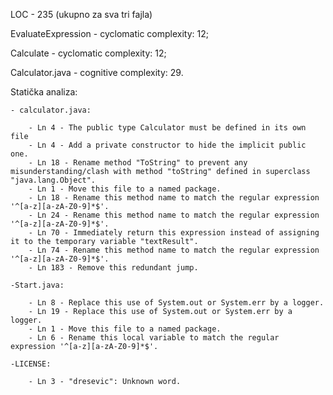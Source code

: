 LOC - 235 (ukupno za sva tri fajla)

EvaluateExpression - cyclomatic complexity: 12;

Calculate - cyclomatic complexity: 12;

Calculator.java - cognitive complexity: 29.


Statička analiza:

	- calculator.java:

		- Ln 4 - The public type Calculator must be defined in its own file
		- Ln 4 - Add a private constructor to hide the implicit public one.	
		- Ln 18 - Rename method "ToString" to prevent any misunderstanding/clash with method "toString" defined in superclass "java.lang.Object".
		- Ln 1 - Move this file to a named package.
		- Ln 18 - Rename this method name to match the regular expression '^[a-z][a-zA-Z0-9]*$'.
		- Ln 24 - Rename this method name to match the regular expression '^[a-z][a-zA-Z0-9]*$'.
		- Ln 70 - Immediately return this expression instead of assigning it to the temporary variable "textResult".
		- Ln 74 - Rename this method name to match the regular expression '^[a-z][a-zA-Z0-9]*$'.
		- Ln 183 - Remove this redundant jump.

	-Start.java:

		- Ln 8 - Replace this use of System.out or System.err by a logger.
		- Ln 19 - Replace this use of System.out or System.err by a logger.
		- Ln 1 - Move this file to a named package.
		- Ln 6 - Rename this local variable to match the regular expression '^[a-z][a-zA-Z0-9]*$'.

	-LICENSE:

		- Ln 3 - "dresevic": Unknown word.
